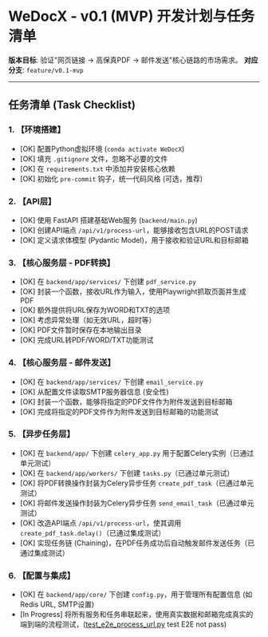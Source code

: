 # WeDocX - v0.1 (MVP) 开发计划与任务清单

**版本目标**: 验证"网页链接 -> 高保真PDF -> 邮件发送"核心链路的市场需求。
**对应分支**: `feature/v0.1-mvp`

---

## 任务清单 (Task Checklist)

### 1. 【环境搭建】
- [OK] 配置Python虚拟环境 (`conda activate WeDocX`)
- [OK] 填充 `.gitignore` 文件，忽略不必要的文件
- [OK] 在 `requirements.txt` 中添加并安装核心依赖
- [OK] 初始化 `pre-commit` 钩子，统一代码风格 (可选，推荐)

### 2. 【API层】
- [OK] 使用 FastAPI 搭建基础Web服务 (`backend/main.py`)
- [OK] 创建API端点 `/api/v1/process-url`，能够接收包含URL的POST请求
- [OK] 定义请求体模型 (Pydantic Model)，用于接收和验证URL和目标邮箱

### 3. 【核心服务层 - PDF转换】
- [OK] 在 `backend/app/services/` 下创建 `pdf_service.py`
- [OK] 封装一个函数，接收URL作为输入，使用Playwright抓取页面并生成PDF
- [OK] 额外提供将URL保存为WORD和TXT的选项
- [OK] 考虑异常处理（如无效URL，超时等）
- [OK] PDF文件暂时保存在本地输出目录
- [OK] 完成URL转PDF/WORD/TXT功能测试

### 4. 【核心服务层 - 邮件发送】
- [OK] 在 `backend/app/services/` 下创建 `email_service.py`
- [OK] 从配置文件读取SMTP服务器信息 (安全性)
- [OK] 封装一个函数，能够将指定的PDF文件作为附件发送到目标邮箱
- [OK] 完成将指定的PDF文件作为附件发送到目标邮箱的功能测试

### 5. 【异步任务层】
- [OK] 在 `backend/app/` 下创建 `celery_app.py` 用于配置Celery实例（已通过单元测试）
- [OK] 在 `backend/app/workers/` 下创建 `tasks.py`（已通过单元测试）
- [OK] 将PDF转换操作封装为Celery异步任务 `create_pdf_task`（已通过单元测试）
- [OK] 将邮件发送操作封装为Celery异步任务 `send_email_task`（已通过单元测试）
- [OK] 改造API端点 `/api/v1/process-url`，使其调用 `create_pdf_task.delay()`（已通过集成测试）
- [OK] 实现任务链 (Chaining)，在PDF任务成功后自动触发邮件发送任务（已通过集成测试）

### 6. 【配置与集成】
- [OK] 在 `backend/app/core/` 下创建 `config.py`，用于管理所有配置信息 (如Redis URL, SMTP设置)
- [In Progress] 将所有服务和任务串联起来，使用真实数据和邮箱完成真实的端到端的流程测试，([test_e2e_process_url.py](backend\tests\test_e2e_process_url.py) test E2E not pass)
